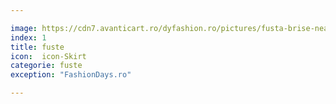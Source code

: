 ```yaml
---

image: https://cdn7.avanticart.ro/dyfashion.ro/pictures/fusta-brise-neagra-evazata-la-baza-193104-4.jpeg
index: 1
title: fuste
icon:  icon-Skirt
categorie: fuste 
exception: "FashionDays.ro"

---
```


